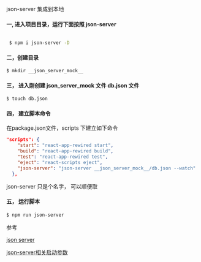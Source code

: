
json-server 集成到本地


#### 一, 进入项目目录，运行下面按照 json-server
```sh

 $ npm i json-server -D

```

#### 二，创建目录

```sh
$ mkdir __json_server_mock__

```

#### 三， 进入刚创建 __json_server_mock__ 文件 db.json 文件

```sh
$ touch db.json
```


#### 四， 建立脚本命令

在package.json文件，scripts 下建立如下命令

```json
"scripts": {
    "start": "react-app-rewired start",
    "build": "react-app-rewired build",
    "test": "react-app-rewired test",
    "eject": "react-scripts eject",
    "json-server": "json-server __json_server_mock__/db.json --watch"
  },

```

json-server 只是个名字， 可以顺便取

#### 五， 运行脚本

```sh
$ npm run json-server
```



参考

[json server](https://github.com/typicode/json-server)

[json-server相关启动参数](https://blog.csdn.net/ligonglanyuan/article/details/120665684)